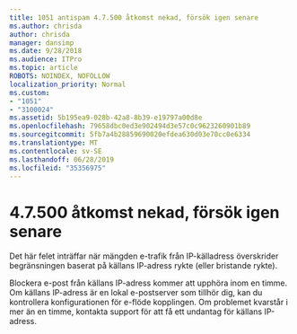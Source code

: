 ```yaml
---
title: 1051 antispam 4.7.500 åtkomst nekad, försök igen senare
ms.author: chrisda
author: chrisda
manager: dansimp
ms.date: 9/28/2018
ms.audience: ITPro
ms.topic: article
ROBOTS: NOINDEX, NOFOLLOW
localization_priority: Normal
ms.custom:
- "1051"
- "3100024"
ms.assetid: 5b195ea9-028b-42a8-8b39-e19797a00d8e
ms.openlocfilehash: 79658dbc0ed3e902494d3e57c0c9623260901b89
ms.sourcegitcommit: 5fb7a4b28859690020efdea630d03e70cc0e6334
ms.translationtype: MT
ms.contentlocale: sv-SE
ms.lasthandoff: 06/28/2019
ms.locfileid: "35356975"
---
```

# <a name="47500-access-denied-please-try-again-later"></a>4.7.500 åtkomst nekad, försök igen senare

Det här felet inträffar när mängden e-trafik från IP-källadress överskrider begränsningen baserat på källans IP-adress rykte (eller bristande rykte).

Blockera e-post från källans IP-adress kommer att upphöra inom en timme. Om källans IP-adress är en lokal e-postserver som tillhör dig, kan du kontrollera konfigurationen för e-flöde kopplingen. Om problemet kvarstår i mer än en timme, kontakta support för att få ett undantag för källans IP-adress.
